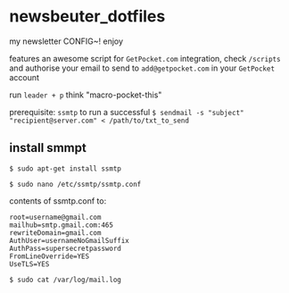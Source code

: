 # newsbeuter_dotfiles
my newsletter CONFIG~! enjoy

features an awesome script for `GetPocket.com` integration, check `/scripts` and authorise your email to send to `add@getpocket.com` in your `GetPocket` account

run `leader + p` think "macro-pocket-this"

prerequisite: `ssmtp` to run a successful `$ sendmail -s "subject" "recipient@server.com" < /path/to/txt_to_send`

## install smmpt
`$ sudo apt-get install ssmtp`

`$ sudo nano /etc/ssmtp/ssmtp.conf`

contents of ssmtp.conf to:
```
root=username@gmail.com
mailhub=smtp.gmail.com:465
rewriteDomain=gmail.com
AuthUser=usernameNoGmailSuffix
AuthPass=supersecretpassword
FromLineOverride=YES
UseTLS=YES
```

`$ sudo cat /var/log/mail.log`
